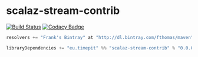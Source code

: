 scalaz-stream-contrib
=====================
[![Build Status](https://travis-ci.org/fthomas/scalaz-stream-contrib.svg?branch=master)](https://travis-ci.org/fthomas/scalaz-stream-contrib)
[![Codacy Badge](https://www.codacy.com/project/badge/d8a18283637f429ea5ea7fe18f78d216)](https://www.codacy.com/app/fthomas/scalaz-stream-contrib)

```scala
resolvers += "Frank's Bintray" at "http://dl.bintray.com/fthomas/maven"

libraryDependencies += "eu.timepit" %% "scalaz-stream-contrib" % "0.0.0"
```
